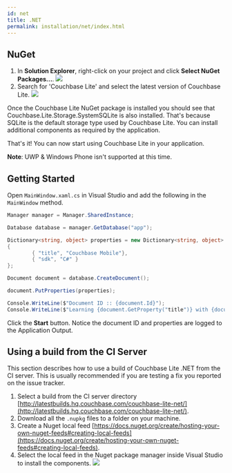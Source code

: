 ```yaml
---
id: net
title: .NET
permalink: installation/net/index.html
---
```


## NuGet

1. In **Solution Explorer**, right-click on your project and click **Select NuGet Packages...**.
    ![](../img/wpf-nuget.png)
2. Search for 'Couchbase Lite' and select the latest version of Couchbase Lite.
    ![](../img/wpf-nuget-cbl.png)

Once the Couchbase Lite NuGet package is installed you should see that Couchbase.Lite.Storage.SystemSQLite is also installed. That's because SQLite is the default storage type used by Couchbase Lite. You can install additional components as required by the application.

That's it! You can now start using Couchbase Lite in your application.

**Note**: UWP & Windows Phone isn't supported at this time.

## Getting Started

Open `MainWindow.xaml.cs` in Visual Studio and add the following in the `MainWindow` method.

```csharp
Manager manager = Manager.SharedInstance;

Database database = manager.GetDatabase("app");

Dictionary<string, object> properties = new Dictionary<string, object>
{
		{ "title", "Couchbase Mobile"},
		{ "sdk", "C#" }
};

Document document = database.CreateDocument();

document.PutProperties(properties);

Console.WriteLine($"Document ID :: {document.Id}");
Console.WriteLine($"Learning {document.GetProperty("title")} with {document.GetProperty("sdk")}");
```

Click the **Start** button. Notice the document ID and properties are logged to the Application Output.

## Using a build from the CI Server

This section describes how to use a build of Couchbase Lite .NET from the CI server. This is usually recommended if you are testing a fix you reported on the issue tracker.

1. Select a build from the CI server directory [http://latestbuilds.hq.couchbase.com/couchbase-lite-net/](http://latestbuilds.hq.couchbase.com/couchbase-lite-net/).
2. Download all the `.nupkg` files to a folder on your machine.
3. Create a Nuget local feed [https://docs.nuget.org/create/hosting-your-own-nuget-feeds#creating-local-feeds](https://docs.nuget.org/create/hosting-your-own-nuget-feeds#creating-local-feeds).
4. Select the local feed in the Nuget package manager inside Visual Studio to install the components.
    ![](../img/local-feed-net.png)

